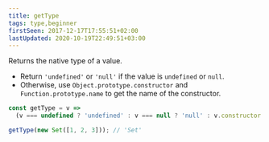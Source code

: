 ```yaml
---
title: getType
tags: type,beginner
firstSeen: 2017-12-17T17:55:51+02:00
lastUpdated: 2020-10-19T22:49:51+03:00
---
```


Returns the native type of a value.

- Return `'undefined'` or `'null'` if the value is `undefined` or `null`.
- Otherwise, use `Object.prototype.constructor` and `Function.prototype.name` to get the name of the constructor.

```js
const getType = v =>
  (v === undefined ? 'undefined' : v === null ? 'null' : v.constructor.name);
```

```js
getType(new Set([1, 2, 3])); // 'Set'
```

